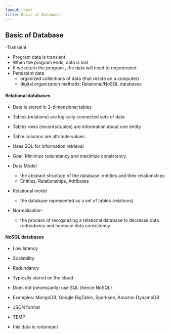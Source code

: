 ```yaml
---
layout: post
title: Basic of Database
---
```


## Basic of Database

-Transient
  - Program data is transient
  - When the program ends, data is lost
  - If we return the program , the data will need to regenerated
- Persistent data
  - organized collections of data (that reside on a computer)
  - digital organization methods: Relational/NoSQL databases

#### Relational databases
- Data is stored in 2-dimensional tables
- Tables (relations) are logically connected sets of data
- Tables rows (records/tuples) are information about one entity
- Table columns are attribute values
- Uses SQL for information retrieval
- Goal: Minimize redundancy and maximize consistency

- Data Model
  - the abstract structure of the database. entities and their relationships
  - Entities, Relationships, Attributes
- Relational model
  - the database represented as a set of tables (relations)
- Normalization
  - the process of reorganizing a relational database to decrease data redundancy and increase data consistency


#### NoSQL databases
- Low latency
- Scalability
- Redundancy
- Typically stored on the cloud
- Does not (necessarily) use SQL (hence NoSQL)
- Examples: MongoDB, Google BigTable, Sparksee, Amazon DynamoDB
- JSON format



- TEMP
-  this data is redundant
